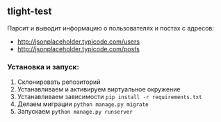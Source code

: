 ## tlight-test
Парсит и выводит информацию о пользователях и постах с адресов:
- http://jsonplaceholder.typicode.com/users
- http://jsonplaceholder.typicode.com/posts
### Установка и запуск:
1. Склонировать репозиторий
2. Устанавливаем и активируем виртуальное окружение
3. Устанавливаем зависимости `pip install -r requirements.txt`
4. Делаем миграции `python manage.py migrate`
5. Запускаем `python manage.py runserver`
